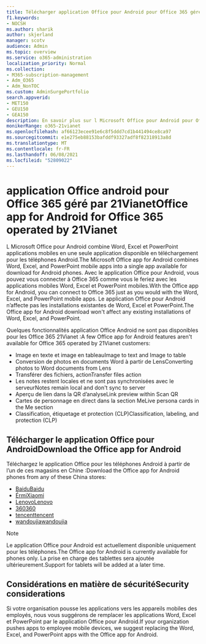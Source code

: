 ```yaml
---
title: Télécharger application Office pour Android pour Office 365 géré par 21Vianet
f1.keywords:
- NOCSH
ms.author: sharik
author: skjerland
manager: scotv
audience: Admin
ms.topic: overview
ms.service: o365-administration
localization_priority: Normal
ms.collection:
- M365-subscription-management
- Adm_O365
- Adm_NonTOC
ms.custom: AdminSurgePortfolio
search.appverid:
- MET150
- GEU150
- GEA150
description: En savoir plus sur l Microsoft Office pour Android pour Office 365 géré par 21Vianet et comment la télécharger pour les clients en Chine.
monikerRange: o365-21vianet
ms.openlocfilehash: af66123ecee91e6c8f5ddd7cd1b441494ce8ca97
ms.sourcegitcommit: e1e275eb88153bafddf93327adf8f82318913a8d
ms.translationtype: MT
ms.contentlocale: fr-FR
ms.lasthandoff: 06/08/2021
ms.locfileid: "52809022"
---
```

# <a name="office-app-for-android-for-office-365-operated-by-21vianet"></a><span data-ttu-id="b5be6-103">application Office android pour Office 365 géré par 21Vianet</span><span class="sxs-lookup"><span data-stu-id="b5be6-103">Office app for Android for Office 365 operated by 21Vianet</span></span>

<span data-ttu-id="b5be6-104">L Microsoft Office pour Android combine Word, Excel et PowerPoint applications mobiles en une seule application disponible en téléchargement pour les téléphones Android.</span><span class="sxs-lookup"><span data-stu-id="b5be6-104">The Microsoft Office app for Android combines Word, Excel, and PowerPoint mobile apps into a single app available for download for Android phones.</span></span> <span data-ttu-id="b5be6-105">Avec le application Office pour Android, vous pouvez vous connecter à Office 365 comme vous le feriez avec les applications mobiles Word, Excel et PowerPoint mobiles.</span><span class="sxs-lookup"><span data-stu-id="b5be6-105">With the Office app for Android, you can connect to Office 365 just as you would with the Word, Excel, and PowerPoint mobile apps.</span></span> <span data-ttu-id="b5be6-106">Le application Office pour Android n’affecte pas les installations existantes de Word, Excel et PowerPoint.</span><span class="sxs-lookup"><span data-stu-id="b5be6-106">The Office app for Android download won't affect any existing installations of Word, Excel, and PowerPoint.</span></span>

<span data-ttu-id="b5be6-107">Quelques fonctionnalités application Office Android ne sont pas disponibles pour les Office 365 21Vianet :</span><span class="sxs-lookup"><span data-stu-id="b5be6-107">A few Office app for Android features aren't available for Office 365 operated by 21Vianet customers:</span></span>

- <span data-ttu-id="b5be6-108">Image en texte et image en tableau</span><span class="sxs-lookup"><span data-stu-id="b5be6-108">Image to text and Image to table</span></span> 
- <span data-ttu-id="b5be6-109">Conversion de photos en documents Word à partir de Lens</span><span class="sxs-lookup"><span data-stu-id="b5be6-109">Converting photos to Word documents from Lens</span></span> 
- <span data-ttu-id="b5be6-110">Transférer des fichiers, action</span><span class="sxs-lookup"><span data-stu-id="b5be6-110">Transfer files action</span></span> 
- <span data-ttu-id="b5be6-111">Les notes restent locales et ne sont pas synchronisées avec le serveur</span><span class="sxs-lookup"><span data-stu-id="b5be6-111">Notes remain local and don't sync to server</span></span>
- <span data-ttu-id="b5be6-112">Aperçu de lien dans la QR d’analyse</span><span class="sxs-lookup"><span data-stu-id="b5be6-112">Link preview within Scan QR</span></span>
- <span data-ttu-id="b5be6-113">Cartes de personnage en direct dans la section Me</span><span class="sxs-lookup"><span data-stu-id="b5be6-113">Live persona cards in the Me section</span></span>
- <span data-ttu-id="b5be6-114">Classification, étiquetage et protection (CLP)</span><span class="sxs-lookup"><span data-stu-id="b5be6-114">Classification, labeling, and protection (CLP)</span></span>


## <a name="download-the-office-app-for-android"></a><span data-ttu-id="b5be6-115">Télécharger le application Office pour Android</span><span class="sxs-lookup"><span data-stu-id="b5be6-115">Download the Office app for Android</span></span>

<span data-ttu-id="b5be6-116">Téléchargez le application Office pour les téléphones Android à partir de l’un de ces magasins en Chine :</span><span class="sxs-lookup"><span data-stu-id="b5be6-116">Download the Office app for Android phones from any of these China stores:</span></span>
- [<span data-ttu-id="b5be6-117">Baidu</span><span class="sxs-lookup"><span data-stu-id="b5be6-117">Baidu</span></span>](https://shouji.baidu.com/software/26842919.html)
- [<span data-ttu-id="b5be6-118">Érmi</span><span class="sxs-lookup"><span data-stu-id="b5be6-118">Xiaomi</span></span>](http://app.mi.com/details?id=com.microsoft.office.officehub&ref=search)
- [<span data-ttu-id="b5be6-119">Lenovo</span><span class="sxs-lookup"><span data-stu-id="b5be6-119">Lenovo</span></span>](https://www.lenovomm.com/appdetail/com.microsoft.office.officehub/43003745)
- [<span data-ttu-id="b5be6-120">360</span><span class="sxs-lookup"><span data-stu-id="b5be6-120">360</span></span>](http://zhushou.360.cn/detail/index/soft_id/708682?recrefer=SE_D_office%20mobile)
- [<span data-ttu-id="b5be6-121">tencent</span><span class="sxs-lookup"><span data-stu-id="b5be6-121">tencent</span></span>](https://sj.qq.com/myapp/detail.htm?apkName=com.microsoft.office.officehub)
- [<span data-ttu-id="b5be6-122">wandoujia</span><span class="sxs-lookup"><span data-stu-id="b5be6-122">wandoujia</span></span>](https://www.wandoujia.com/apps/1502895)

> [!NOTE]
> <span data-ttu-id="b5be6-123">Le application Office pour Android est actuellement disponible uniquement pour les téléphones.</span><span class="sxs-lookup"><span data-stu-id="b5be6-123">The Office app for Android is currently available for phones only.</span></span> <span data-ttu-id="b5be6-124">La prise en charge des tablettes sera ajoutée ultérieurement.</span><span class="sxs-lookup"><span data-stu-id="b5be6-124">Support for tablets will be added at a later time.</span></span> 


## <a name="security-considerations"></a><span data-ttu-id="b5be6-125">Considérations en matière de sécurité</span><span class="sxs-lookup"><span data-stu-id="b5be6-125">Security considerations</span></span>

<span data-ttu-id="b5be6-126">Si votre organisation pousse les applications vers les appareils mobiles des employés, nous vous suggérons de remplacer les applications Word, Excel et PowerPoint par le application Office pour Android.</span><span class="sxs-lookup"><span data-stu-id="b5be6-126">If your organization pushes apps to employee mobile devices, we suggest replacing the Word, Excel, and PowerPoint apps with the Office app for Android.</span></span>  


